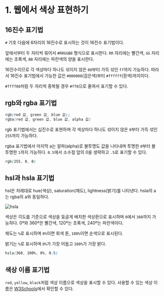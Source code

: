 # 1. 웹에서 색상 표현하기
## 16진수 표기법
`#` 기호 다음에 6자리의 16진수로 표시하는 것이 16진수 표기법이다.

앞에서부터 두 자리씩 묶어서 `#RRGGBB` 형식으로 표시한다. `RR` 자리에는 빨간색, `GG` 자리에는 초록색, `BB` 자리에는 파란색의 양을 표시한다. 

16진수이므로 각 색상마다 하나도 섞이지 않은 `00`부터 가득 섞인 `ff`까지 가능하다. 따라서 16진수 표기법에서 가능한 값은 `#000000`(검은색)부터 `#ffffff`(흰색)까지이다.

`#ffff00`처럼 두 자리씩 중복될 경우 `#ff0`으로 줄여서 표기할 수 있다.

## rgb와 rgba 표기법
```css
rgb(red 값, green 값, blue 값);
rgba(red 값, green 값, blue 값, alpha 값)
```
rgb 표기법에서는 십진수로 표현하며 각 색상마다 하나도 섞이지 않은 `0`부터 가득 섞인 `255`까지 가능하다.

rgba 표기법에서 마지막 a는 알파(alpha)로 불투명도 값을 나타내며 투명한 `0`부터 불투명한 `1`까지 가능하다. `0.5`에서 소수점 앞의 0을 생략하고 `.5`로 표기할 수 있다.

```css
rgb(255, 0, 0)
```

## hsl과 hsla 표기법
hsl은 차례대로 hue(색상), saturation(채도), lightness(밝기)를 나타낸다. hsla의 a는 rgba의 a와 동일하다.

![hsla](https://user-images.githubusercontent.com/95019875/159846937-f0025afe-0808-4362-a373-d9e739180c3d.png)

색상은 각도를 기준으로 색상을 둥글게 배치한 색상환으로 표시하며 `0`에서 `360`까지 가능하다. 0º와 360º은 빨간색, 120º는 초록색, 240º는 파란색이다. 

채도는 `%`로 표시하며 `0%`이면 회색 톤, `100%`이면 순색으로 표시된다.

밝기는 `%`로 표시하며 `0%`가 가장 어둡고 `100%`가 가장 밝다.

```css
hsla(360, 100%, 0%, 0.5)
```

## 색상 이름 표기법
`red`, `yellow`, `black`처럼 색상 이름으로 색상을 표시할 수 있다. 사용할 수 있는 색상 이름은 [W3Schools](https://www.w3schools.com/colors/colors_names.asp)에서 확인할 수 있다.
<br></br>
